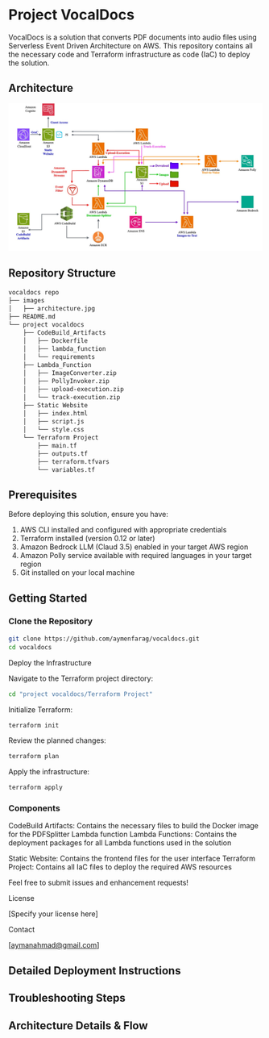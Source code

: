 # Project VocalDocs

VocalDocs is a solution that converts PDF documents into audio files using Serverless Event Driven Architecture on AWS. This repository contains all the necessary code and Terraform infrastructure as code (IaC) to deploy the solution.

## Architecture
![Architecture Diagram](./images/architecture.jpg)

## Repository Structure
```plaintext
vocaldocs repo
├── images
│   ├── architecture.jpg
├── README.md
└── project vocaldocs
    ├── CodeBuild_Artifacts
    │   ├── Dockerfile
    │   ├── lambda_function
    │   └── requirements
    ├── Lambda_Function
    │   ├── ImageConverter.zip
    │   ├── PollyInvoker.zip
    │   ├── upload-execution.zip
    │   └── track-execution.zip
    ├── Static Website
    │   ├── index.html
    │   ├── script.js
    │   └── style.css
    └── Terraform Project
        ├── main.tf
        ├── outputs.tf
        ├── terraform.tfvars
        └── variables.tf
```
       
## Prerequisites

Before deploying this solution, ensure you have:

1. AWS CLI installed and configured with appropriate credentials
2. Terraform installed (version 0.12 or later)
3. Amazon Bedrock LLM (Claud 3.5) enabled in your target AWS region
4. Amazon Polly service available with required languages in your target region
5. Git installed on your local machine

## Getting Started

### Clone the Repository

```bash
git clone https://github.com/aymenfarag/vocaldocs.git
cd vocaldocs
```
Deploy the Infrastructure

Navigate to the Terraform project directory:
```bash
cd "project vocaldocs/Terraform Project"
```

Initialize Terraform:
```bash
terraform init
```

Review the planned changes:
```bash
terraform plan
```

Apply the infrastructure:
```bash
terraform apply
```

### Components

CodeBuild Artifacts: Contains the necessary files to build the Docker image for the PDFSplitter Lambda function
Lambda Functions: Contains the deployment packages for all Lambda functions used in the solution

Static Website: Contains the frontend files for the user interface
Terraform Project: Contains all IaC files to deploy the required AWS resources


Feel free to submit issues and enhancement requests!

License

[Specify your license here]

Contact

[aymanahmad@gmail.com]



## Detailed Deployment Instructions

## Troubleshooting Steps 

## Architecture Details & Flow 


